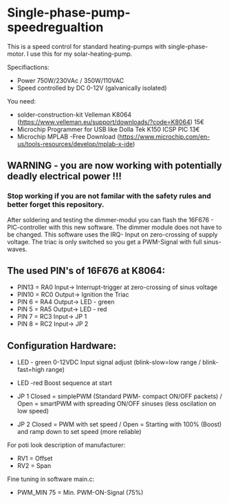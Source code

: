 # Single-phase-pump-speedregualtion
This is a speed control for standard heating-pumps with single-phase-motor. I use this for my solar-heating-pump.

Specifiactions:
- Power 750W/230VAc / 350W/110VAC
- Speed controlled by DC 0-12V (galvanically isolated)

You need:
- solder-construction-kit Velleman K8064 (https://www.velleman.eu/support/downloads/?code=K8064) 15€
- Microchip Programmer for USB like Dolla Tek K150 ICSP PIC 13€
- Microchip MPLAB -Free Download (https://www.microchip.com/en-us/tools-resources/develop/mplab-x-ide)

## WARNING - you are now working with potentially deadly electrical power !!! 
### Stop working if you are not familar with the safety rules and better forget this repository.  

After soldering and testing the dimmer-modul you can flash the 16F676 - PIC-controller with this new software. The dimmer module does not have to be changed. This software uses the IRQ- Input on zero-crossing of supply voltage. The triac is only switched so you get a PWM-Signal with full sinus-waves.

## The used PIN's of 16F676 at K8064:
- PIN13   = RA0     Input->   Interrupt-trigger at zero-crossing of sinus voltage
- PIN10   = RC0     Output->  Ignition the Triac
- PIN 6   = RA4     Output->  LED - green
- PIN 5   = RA5     Output->  LED - red
- PIN 7   = RC3     Input->   JP 1
- PIN 8   = RC2     Input->   JP 2

## Configuration Hardware:
- LED - green     0-12VDC Input signal adjust (blink-slow=low range / blink-fast=high range)
- LED -red        Boost sequence at start

- JP 1            Closed = simplePWM (Standard PWM- compact ON/OFF packets)     / Open = smartPWM with spreading ON/OFF sinuses (less oscilation on low speed)
- JP 2            Closed = PWM with set speed                                   / Open = Starting with 100% (Boost) and ramp down to set speed (more reliable)

For poti look description of manufacturer:
- RV1 = Offset
- RV2 = Span

Fine tuning in software main.c:
- PWM_MIN 75    = Min. PWM-ON-Signal (75%)

